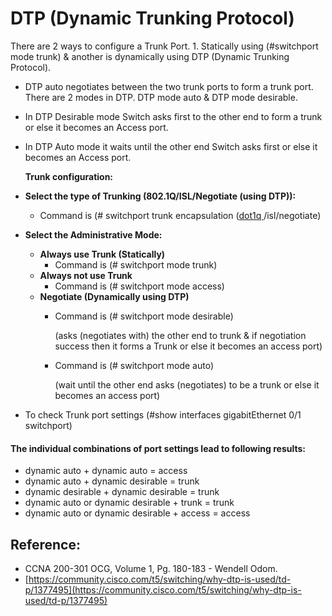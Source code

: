# DTP \(Dynamic Trunking Protocol\)

There are 2 ways to configure a Trunk Port. 1. Statically using \(\#switchport mode trunk\) & another is dynamically using DTP \(Dynamic Trunking Protocol\).

* DTP auto negotiates between the two trunk ports to form a trunk port. There are 2 modes in DTP. DTP mode auto & DTP mode desirable. 
* In DTP Desirable mode Switch asks first to the other end to form a trunk or else it becomes an Access port. 
* In DTP Auto mode it waits until the other end Switch asks first or else it becomes an Access port.  

  **Trunk configuration:**

* **Select the type of Trunking \(802.1Q/ISL/Negotiate \(using DTP\)\):**
  * Command is \(\# switchport trunk encapsulation \([dot1q ](https://app.gitbook.com/@mudassirs46/s/network-fundamentals/~/drafts/-MRZ8l67L5MHnaQIEh9W/trunking-protocol-802.1q)/isl/negotiate\)
* **Select the Administrative Mode:**
  * **Always use Trunk \(Statically\)**
    * Command is \(\# switchport mode trunk\)
  * **Always not use Trunk**
    * Command is \(\# switchport mode access\)
  * **Negotiate \(Dynamically using DTP\)**
    * Command is \(\# switchport mode desirable\)

      \(asks \(negotiates with\) the other end to trunk & if negotiation success then it forms a Trunk or else it becomes an access port\)

    * Command is \(\# switchport mode auto\)

      \(wait until the other end asks \(negotiates\) to be a trunk or else it becomes an access port\)
* To check Trunk port settings \(\#show interfaces gigabitEthernet 0/1 switchport\)

#### The individual combinations of port settings lead to following results:

* dynamic auto + dynamic auto = access
* dynamic auto + dynamic desirable = trunk
* dynamic desirable + dynamic desirable = trunk
* dynamic auto or dynamic desirable + trunk = trunk
* dynamic auto or dynamic desirable + access = access

## Reference:

* CCNA 200-301 OCG, Volume 1, Pg. 180-183 - Wendell Odom. 
* [https://community.cisco.com/t5/switching/why-dtp-is-used/td-p/1377495](https://community.cisco.com/t5/switching/why-dtp-is-used/td-p/1377495)

